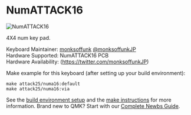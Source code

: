 NumATTACK16
===

![NumATTACK16](http://www.sho-k.co.uk/tech/wp-content/uploads/2019/11/O-_OneDrive_Documents_KiCad_NumAttack_SMD_IMG_6434.jpg)

4X4 num key pad.

Keyboard Maintainer: [monksoffunk](https://github.com/monksoffunk/) [@monksoffunkJP](https://twitter.com/monksoffunkJP)  
Hardware Supported: NumATTACK16 PCB  
Hardware Availability: (https://twitter.com/monksoffunkJP)

Make example for this keyboard (after setting up your build environment):

    make attack25/numa16:default
    make attack25/numa16:via

See the [build environment setup](https://docs.qmk.fm/#/getting_started_build_tools) and the [make instructions](https://docs.qmk.fm/#/getting_started_make_guide) for more information. Brand new to QMK? Start with our [Complete Newbs Guide](https://docs.qmk.fm/#/newbs).
